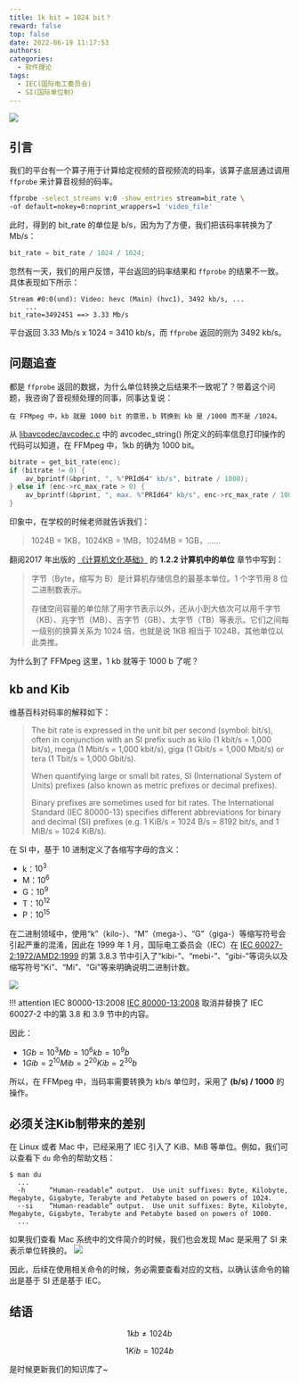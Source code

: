 ```yaml
---
title: 1k bit = 1024 bit？
reward: false
top: false
date: 2022-06-19 11:17:53
authors:
categories:
  - 软件理论
tags:
  - IEC(国际电工委员会) 
  - SI(国际单位制)
---
```

![](1.jpg)

## 引言
我们的平台有一个算子用于计算给定视频的音视频流的码率，该算子底层通过调用 `ffprobe` 来计算音视频的码率。

```bash
ffprobe -select_streams v:0 -show_entries stream=bit_rate \
-of default=nokey=0:noprint_wrappers=1 'video_file'
```

此时，得到的 bit_rate 的单位是 b/s，因为为了方便，我们把该码率转换为了 Mb/s：

```C
bit_rate = bit_rate / 1024 / 1024;
```

忽然有一天，我们的用户反馈，平台返回的码率结果和 `ffprobe` 的结果不一致。具体表现如下所示：

```
Stream #0:0(und): Video: hevc (Main) (hvc1), 3492 kb/s, ...
    ...
bit_rate=3492451 ==> 3.33 Mb/s
```

平台返回 3.33 Mb/s x 1024 = 3410 kb/s，而 `ffprobe` 返回的则为 3492 kb/s。

<!--more-->

## 问题追查
都是 `ffprobe` 返回的数据，为什么单位转换之后结果不一致呢了？带着这个问题，我咨询了音视频处理的同事，同事达复说：

```
在 FFMpeg 中，kb 就是 1000 bit 的意思，b 转换到 kb 是 /1000 而不是 /1024。
```

从 [libavcodec/avcodec.c](https://github.com/FFmpeg/FFmpeg/blob/master/libavcodec/avcodec.c) 中的 avcodec_string() 所定义的码率信息打印操作的代码可以知道，在 FFMpeg 中，1kb 的确为 1000 bit。 

```C
bitrate = get_bit_rate(enc);
if (bitrate != 0) {
    av_bprintf(&bprint, ", %"PRId64" kb/s", bitrate / 1000);
} else if (enc->rc_max_rate > 0) {
    av_bprintf(&bprint, ", max. %"PRId64" kb/s", enc->rc_max_rate / 1000);
}
```

印象中，在学校的时候老师就告诉我们：
> 1024B = 1KB，1024KB = 1MB，1024MB = 1GB，……

翻阅2017 年出版的 [《计算机文化基础》](https://item.jd.com/10046467986315.html) 的 **1.2.2 计算机中的单位** 章节中写到：
> 字节（Byte，缩写为 B）是计算机存储信息的最基本单位。1 个字节用 8 位二进制数表示。
> 
> 存储空间容量的单位除了用字节表示以外，还从小到大依次可以用千字节（KB）、兆字节（MB）、吉字节（GB）、太字节（TB）等表示。它们之间每一级别的换算关系为 1024 倍，也就是说 1KB 相当于 1024B，其他单位以此类推。

为什么到了 FFMpeg 这里，1 kb 就等于 1000 b 了呢？

## kb and Kib
维基百科对码率的解释如下：
> The bit rate is expressed in the unit bit per second (symbol: bit/s), often in conjunction with an SI prefix such as kilo (1 kbit/s = 1,000 bit/s), mega (1 Mbit/s = 1,000 kbit/s), giga (1 Gbit/s = 1,000 Mbit/s) or tera (1 Tbit/s = 1,000 Gbit/s).
> 
> When quantifying large or small bit rates, SI (International System of Units) prefixes (also known as metric prefixes or decimal prefixes). 
>
> Binary prefixes are sometimes used for bit rates. The International Standard (IEC 80000-13) specifies different abbreviations for binary and decimal (SI) prefixes (e.g. 1 KiB/s = 1024 B/s = 8192 bit/s, and 1 MiB/s = 1024 KiB/s).

在 SI 中，基于 10 进制定义了各缩写字母的含义：
* k：$10^3$
* M：$10^6$
* G：$10^9$
* T：$10^{12}$
* P：$10^{15}$

在二进制领域中，使用“k”（kilo-）、“M”（mega-）、“G”（giga-）等缩写符号会引起严重的混淆，因此在 1999 年 1 月，国际电工委员会（IEC）在 [IEC 60027-2:1972/AMD2:1999](https://webstore.iec.ch/publication/12253) 的第 3.8.3 节中引入了“kibi-”、“mebi-”、“gibi-”等词头以及缩写符号“Ki”、“Mi”、“Gi”等来明确说明二进制计数。

![](3.jpg)

!!! attention IEC 80000-13:2008
    [IEC 80000-13:2008](https://webstore.iec.ch/publication/7479) 取消并替换了 IEC 60027-2 中的第 3.8 和 3.9 节中的内容。


因此：
* $1Gb = 10^{3}Mb = 10^{6}kb = 10^{9}b$
* $1Gib = 2^{10}Mib = 2^{20}Kib = 2^{30}b$

所以，在 FFMpeg 中，当码率需要转换为 kb/s 单位时，采用了 **(b/s) / 1000** 的操作。

## 必须关注Kib制带来的差别
在 Linux 或者 Mac 中，已经采用了 IEC 引入了 KiB、MiB 等单位。例如，我们可以查看下 `du` 命令的帮助文档：

```
$ man du
  ...
  -h      “Human-readable” output.  Use unit suffixes: Byte, Kilobyte, Megabyte, Gigabyte, Terabyte and Petabyte based on powers of 1024.
  --si    “Human-readable” output.  Use unit suffixes: Byte, Kilobyte, Megabyte, Gigabyte, Terabyte and Petabyte based on powers of 1000.
  ...
```

如果我们查看 Mac 系统中的文件简介的时候，我们也会发现 Mac 是采用了 SI 来表示单位转换的。
![](2.jpg)

因此，后续在使用相关命令的时候，务必需要查看对应的文档，以确认该命令的输出是基于 SI 还是基于 IEC。

## 结语
$$
1kb \ne 1024b
$$

$$
1Kib = 1024b
$$

是时候更新我们的知识库了~

